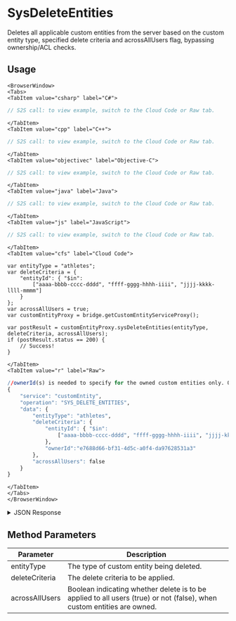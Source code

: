 # SysDeleteEntities

Deletes all applicable custom entities from the server based on the custom entity type, specified delete criteria and acrossAllUsers flag, bypassing ownership/ACL checks.

<PartialServop service_name="customEntity" operation_name="SYS_DELETE_ENTITIES" />

## Usage

```mdx-code-block
<BrowserWindow>
<Tabs>
<TabItem value="csharp" label="C#">
```

```csharp
// S2S call: to view example, switch to the Cloud Code or Raw tab.
```

```mdx-code-block
</TabItem>
<TabItem value="cpp" label="C++">
```

```cpp
// S2S call: to view example, switch to the Cloud Code or Raw tab.
```

```mdx-code-block
</TabItem>
<TabItem value="objectivec" label="Objective-C">
```

```objectivec
// S2S call: to view example, switch to the Cloud Code or Raw tab.
```

```mdx-code-block
</TabItem>
<TabItem value="java" label="Java">
```

```java
// S2S call: to view example, switch to the Cloud Code or Raw tab.
```

```mdx-code-block
</TabItem>
<TabItem value="js" label="JavaScript">
```

```javascript
// S2S call: to view example, switch to the Cloud Code or Raw tab.
```

```mdx-code-block
</TabItem>
<TabItem value="cfs" label="Cloud Code">
```

```cfscript
var entityType = "athletes";
var deleteCriteria = {
    "entityId": { "$in":
        ["aaaa-bbbb-cccc-dddd", "ffff-gggg-hhhh-iiii", "jjjj-kkkk-llll-mmmm"]
    }
};
var acrossAllUsers = true;
var customEntityProxy = bridge.getCustomEntityServiceProxy();

var postResult = customEntityProxy.sysDeleteEntities(entityType, deleteCriteria, acrossAllUsers);
if (postResult.status == 200) {
    // Success!
}
```

```mdx-code-block
</TabItem>
<TabItem value="r" label="Raw">
```

```r
//ownerId(s) is needed to specify for the owned custom entities only. Or, setting acrossAllUsers to true
{
	"service": "customEntity",
	"operation": "SYS_DELETE_ENTITIES",
	"data": {
		"entityType": "athletes",
		"deleteCriteria": {
			"entityId": { "$in":
				["aaaa-bbbb-cccc-dddd", "ffff-gggg-hhhh-iiii", "jjjj-kkkk-llll-mmmm"]
			},
			"ownerId":"e7688d66-bf31-4d5c-a0f4-da97628531a3"
		},
		"acrossAllUsers": false
	}
}
```

```mdx-code-block
</TabItem>
</Tabs>
</BrowserWindow>
```

<details>
<summary>JSON Response</summary>

```json
{
  "data": {
    "deletedCount": 3
  },
  "status": 200
}
```
</details>

## Method Parameters
Parameter | Description
--------- | -----------
entityType | The type of custom entity being deleted. 
deleteCriteria | The delete criteria to be applied. 
acrossAllUsers | Boolean indicating whether delete is to be applied to all users (true) or not (false), when custom entities are owned.


